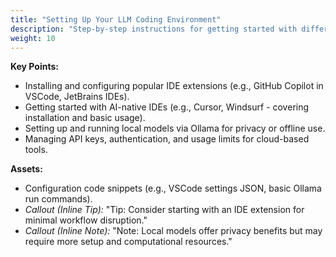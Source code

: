 ```yaml
---
title: "Setting Up Your LLM Coding Environment"
description: "Step-by-step instructions for getting started with different LLM coding platforms and integrating them into your development setup."
weight: 10
---
```


**Key Points:**  

* Installing and configuring popular IDE extensions (e.g., GitHub Copilot in VSCode, JetBrains IDEs).  
* Getting started with AI-native IDEs (e.g., Cursor, Windsurf \- covering installation and basic usage).  
* Setting up and running local models via Ollama for privacy or offline use.  
* Managing API keys, authentication, and usage limits for cloud-based tools.

**Assets:**  

* Configuration code snippets (e.g., VSCode settings JSON, basic Ollama run commands).  
* *Callout (Inline Tip):* "Tip: Consider starting with an IDE extension for minimal workflow disruption."  
* *Callout (Inline Note):* "Note: Local models offer privacy benefits but may require more setup and computational resources."
